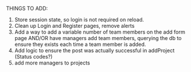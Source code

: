 THINGS TO ADD: 

1. Store session state, so login is not required on reload.
2. Clean up Login and Register pages, remove alerts
3. Add a way to add a variable number of team members on the add form page AND/OR have managers add team members, querying the db to ensure they exists each time a team member is added.
4. Add logic to ensure the post was actually successful in addProject (Status codes?)
5. add more managers to projects